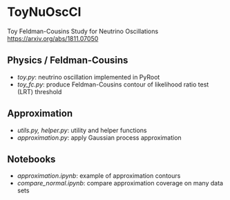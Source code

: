 # ToyNuOscCI

Toy Feldman-Cousins Study for Neutrino Oscillations https://arxiv.org/abs/1811.07050

## Physics / Feldman-Cousins

* _toy.py_: neutrino oscillation implemented in PyRoot
* _toy_fc.py_: produce Feldman-Cousins contour of likelihood ratio test (LRT) threshold

## Approximation

* _utils.py, helper.py_: utility and helper functions
* _approximation.py_: apply Gaussian process approximation

## Notebooks

* _approximation.ipynb_: example of approximation contours
* _compare_normal.ipynb_: compare approximation coverage on many data sets
